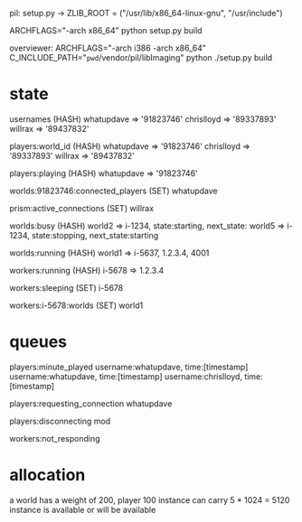pil: 
  setup.py -> ZLIB_ROOT = ("/usr/lib/x86_64-linux-gnu", "/usr/include")
  
  ARCHFLAGS="-arch x86_64" python setup.py build
  
overviewer:
  ARCHFLAGS="-arch i386 -arch x86_64" C_INCLUDE_PATH="`pwd`/vendor/pil/libImaging" python ./setup.py build


# state

usernames (HASH)
  whatupdave => '91823746'
  chrislloyd => '89337893'
  willrax    => '89437832'

players:world_id (HASH)
  whatupdave => '91823746'
  chrislloyd => '89337893'
  willrax    => '89437832'
  
players:playing (HASH)
  whatupdave => '91823746'
  
worlds:91823746:connected_players (SET)
  whatupdave

prism:active_connections (SET)
  willrax
  
worlds:busy (HASH)
  world2 => i-1234, state:starting, next_state:
  world5 => i-1234, state:stopping, next_state:starting
  
worlds:running (HASH)
  world1 => i-5637, 1.2.3.4, 4001
  
workers:running (HASH)
  i-5678 => 1.2.3.4

workers:sleeping (SET)
  i-5678

workers:i-5678:worlds (SET)
  world1

# queues

players:minute_played
  username:whatupdave, time:[timestamp]
  username:whatupdave, time:[timestamp]
  username:chrislloyd, time:[timestamp]

players:requesting_connection
  whatupdave

players:disconnecting
  mod

workers:not_responding

      
# allocation
  a world has a weight of 200, player 100
  instance can carry 5 * 1024 = 5120
  instance is available or will be available


    
    